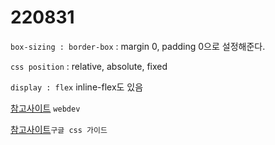 # 220831

`box-sizing : border-box` : margin 0, padding 0으로 설정해준다.

`css position` : relative, absolute, fixed

`display : flex` inline-flex도 있음

[참고사이트](https://web.dev) `webdev`

[참고사이트]()`구글 css 가이드`